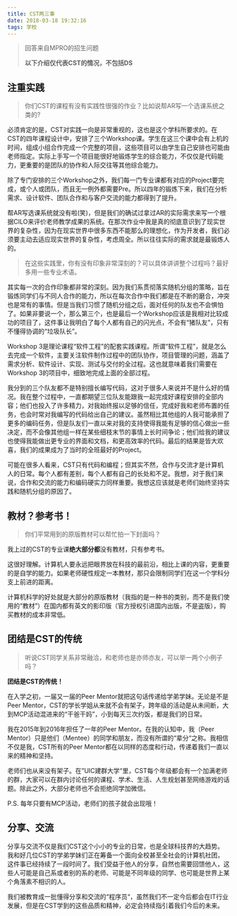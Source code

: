 ```yaml
---
title: CST两三事
date: 2018-03-18 19:32:16
tags: 学校
---
```

> 回答来自MPRO的招生问题
>
> **以下介绍仅代表CST的情况，不包括DS**

## 注重实践

> 你们CST的课程有没有实践性很强的作业？比如说帮AR写一个选课系统之类的?

必须肯定的是，CST对实践一向是非常重视的，这也是这个学科所要求的。在CST的四年课程设计中，安排了三个Workshop课。学生在这三个课中会有上机的时间，组成小组合作完成一个完整的项目，这些项目可以由学生自己安排也可能由老师指定。实际上手写一个项目能很好地锻炼学生的综合能力，不仅仅是代码能力，更重要的是团队的协作和人际交往等其他综合能力。

除了专门安排的三个Workshop之外，我们每一门专业课都有对应的Project要完成，或个人或团队，而且无一例外都需要Pre。所以四年的锻炼下来，我们在分析需求、设计软件、团队合作和与客户交流的能力都得到了提升。

帮AR写选课系统就没有啦(笑)，但是我们的确试过拿过AR的实际需求来写一个根据CILO来评价老师教学成果的系统。在那次作业中我是真的彻底意识到了现实世界的复杂性，因为在现实世界中很多东西不能那么的理想化，作为开发者，我们必须要主动去适应现实世界的复杂性，考虑周全。所以往往实际的需求就是最锻炼人的。

> 在这些实践里，你有没有印象非常深刻的？可以具体讲讲整个过程吗？最好多用一些专业术语。

其实每一次的合作印象都非常的深刻。因为我们系贯彻落实随机分组的策略，旨在锻炼同学们与不同人合作的能力，所以在每次合作中我们都是在不断的磨合，冲突也是常有的事情。但是当我们习惯了随机分组之后，面对任何的队友也不会惧怕了。如果非要说一个，那么第三个，也是最后一个Workshop应该是我相对比较成功的项目了，这件事让我明白了每个人都有自己的闪光点，不会有“猪队友”，只有不懂得协调的“垃圾队长”。

Workshop 3是理论课程“软件工程”的配套实践课程。所谓“软件工程”，就是怎么去完成一个软件，主要关注软件制作过程中的团队协作，项目管理的问题，涵盖了需求分析、软件设计、实现、测试与交付的全过程。这也就意味着我们需要在Workshop 3的项目中，细致地完成上面的全部过程。

我分到的三个队友都不是特别擅长编写代码，这对于很多人来说并不是什么好的情况。我在整个过程中，一直都期望三位队友能跟我一起完成好课程安排的全部内容；他们也投入了许多精力，对我始终报以足够的信任，完成好我和老师布置的任务，也会时常对我编写的代码给出自己的建议。虽然相比其他组的人我可能承担了更多的编码任务，但是队友们一直以来对我的支持使得我能有足够的信心做出一些决定，而不会像其他组一样在某些细枝末节的事情上长时间争论；他们给我的建议也使得我能做出更专业的界面和文档，和更高效率的代码。最后的结果是皆大欢喜，我们的成果成为了当时的全班最好的Project。

可能在很多人看来，CST只有代码和编程；但其实不然，合作与交流才是计算机人的日常。每个人都有差别，每个人都有自己的长处和不足。我想，对于我们来说，合作和交流的能力和编码硬实力同样重要。我想这应该就是老师们始终坚持实践和随机分组的原因了。

## 教材？参考书！

> 你们平常用到的原版教材可以帮忙拍一下封面吗？

我上过的CST的专业课**绝大部分都**没有教材，只有参考书。

这很好理解。计算机人要永远把眼界放在科技的最前沿，相比上课的内容，更重要的是自学的能力。如果老师硬性规定一本教材，那只会限制同学们在这一个学科分支上前进的距离。

计算机科学的好处就是大部分的原版教材（我指的是一种书的类别，而不是我们使用的“教材”）在国内都有英文的影印版（官方授权引进国内出版，不是盗版），购买教材的成本非常低。

## 团结是CST的传统

> 听说CST同学关系非常融洽，和老师也是亦师亦友，可以举一两个小例子吗？

**团结是CST的传统！**

在入学之初，一届又一届的Peer Mentor就把这句话传递给学弟学妹。无论是不是Peer Mentor，CST的学长学姐从来就不会有架子，跨年级的活动是从未间断，大到MCP活动混进来的“干爸干妈”，小到每天三次约饭，都是我们的日常。

我在2015年到2016年担任了一年的Peer Mentor。在我的认知中，我（Peer Mentor）只是他们（Mentee）的同学和朋友，而没有所谓的“辈分“之称。我相信不仅是我，CST所有的Peer Mentor都在以同样的态度和行动，传递着我们一直以来的精神和坚持。

老师们也从来没有架子。在”UIC建群大学“里，CST每个年级都会有一个加满老师的群，大家可以在群内讨论任何的课程、学术、生活、人生规划甚至网络游戏的话题。除此之外，大部分老师也不会拒绝同学加微信。

P.S. 每年只要有MCP活动，老师们的孩子就会出现哦！

## 分享、交流

分享与交流不仅是我们CST这个小小的专业的日常，也是全球科技界的大趋势。我和好几位CST的学弟学妹们正在筹备一个面向全校甚至全社会的计算机社团，这件事已经持续了一段时间了。我们受益于他人的分享，自然也需要回馈他人，这些人可能是自己系或者别的系的老师、可能是不同年级的同学、也可能是世界上某个角落素不相识的人。

我们被教育成一批懂得分享和交流的“程序员“，虽然我们不一定今后都会在IT行业发展，但是在CST学到的这些品质和精神，必定会持续指引着我们今后的未来。